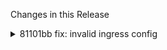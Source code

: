 Changes in this Release

<details><summary>81101bb fix: invalid ingress config</summary>
fix: invalid ingress config
</details>